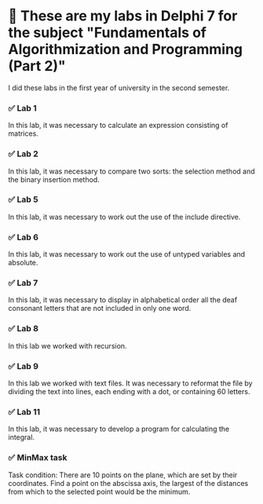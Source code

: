 # :pushpin: These are my labs in Delphi 7 for the subject "Fundamentals of Algorithmization and Programming (Part 2)"

I did these labs in the first year of university in the second semester.

### :white_check_mark: Lab 1
In this lab, it was necessary to calculate an expression consisting of matrices.

### :white_check_mark: Lab 2
In this lab, it was necessary to compare two sorts: the selection method and the binary insertion method.

### :white_check_mark: Lab 5
In this lab, it was necessary to work out the use of the include directive.

### :white_check_mark: Lab 6
In this lab, it was necessary to work out the use of untyped variables and absolute.

### :white_check_mark: Lab 7
In this lab, it was necessary to display in alphabetical order all the deaf consonant letters that are not included in only one word.

### :white_check_mark: Lab 8
In this lab we worked with recursion.

### :white_check_mark: Lab 9
In this lab we worked with text files. It was necessary to reformat the file by dividing the text into lines, each ending with a dot, or containing 60 letters.

### :white_check_mark: Lab 11
In this lab, it was necessary to develop a program for calculating the integral.

### :white_check_mark: MinMax task
Task condition:
There are 10 points on the plane, which are set by their coordinates. Find a point on the abscissa axis, the largest of the distances from which to the selected point would be the minimum.
